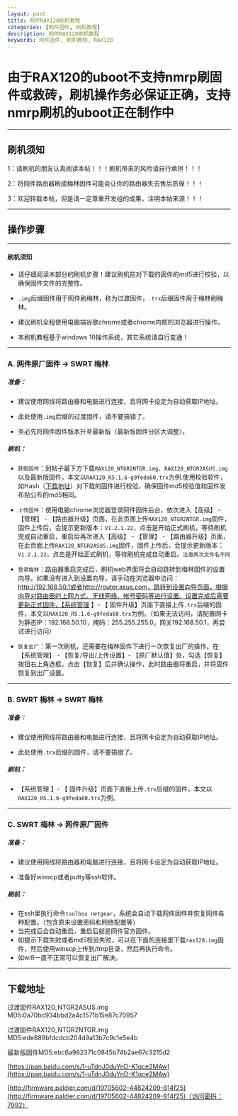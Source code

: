 ```yaml
---
layout: post
title: 网件RAX120刷机教程
categories: [网件固件, 刷机教程]
description: 网件RAX120刷机教程
keywords: 网件固件, 刷机教程, RAX120
---
```



# 由于RAX120的uboot不支持nmrp刷固件或救砖，刷机操作务必保证正确，支持nmrp刷机的uboot正在制作中

------

## 刷机须知

1：请刷机的朋友认真阅读本帖！！！刷机带来的风险请自行承担！！！

2：将网件路由器刷成梅林固件可能会让你的路由器失去售后质保！！！

3：欢迎转载本帖，但是请一定尊重开发组的成果，注明本帖来源！！！ 

------

## 操作步骤

------

#### 刷机须知

* 请仔细阅读本部分的刷机步骤！建议刷机前对下载的固件的md5进行校验，以确保固件文件的完整性。

* `.img`后缀固件用于网件刷梅林，称为过渡固件，`.trx`后缀固件用于梅林刷梅林。

* 建议刷机全程使用电脑端谷歌chrome或者chrome内核的浏览器进行操作。

* 本刷机教程基于windows 10操作系统，其它系统请自行变通！

------

### A. 网件原厂固件 → SWRT 梅林

##### 准备：

* 建议使用网线将路由器和电脑进行连接，且将网卡设定为自动获取IP地址。

* 此处使用`.img`后缀的过度固件，请不要搞错了。

* 务必先将网件固件版本升至最新版（最新版固件分区大调整）。

##### 刷机：

* `获取固件`：到帖子最下方下载`RAX120_NTGR2NTGR.img`、`RAX120_NTGR2ASUS.img`以及最新版固件，本文以`RAX120_R5.1.6-g9feda60.trx`为例.使用校验软件，如Hash（[下载地址](http://keir.net/download/hash.zip)）对下载的固件进行校验，确保固件md5校验值和固件发布贴公布的md5相同。

* `上传固件`：使用电脑chrome浏览器登录网件固件后台，依次进入【高级】 - 【管理】 - 【路由器升级】页面，在此页面上传`RAX120_NTGR2NTGR.img`固件，固件上传后，会提示更新版本：`V1.2.1.22`，点击是开始正式刷机，等待刷机完成自动重启，重启后再次进入【高级】 - 【管理】 - 【路由器升级】页面，在此页面上传`RAX120_NTGR2ASUS.img`固件，固件上传后，会提示更新版本：`V1.2.1.22`，点击是开始正式刷机，等待刷机完成自动重启。`注意两次文件名不同`

* `登录梅林`：路由器重启完成后，刷机web界面将会自动跳转到梅林固件的设置向导。如果没有进入到设置向导，请手动在浏览器中访问：http://192.168.50.1或者http://router.asus.com，跳转到设置向导页面，根据向导对路由器的上网方式、无线网络、帐号密码等进行设置。设置完成后需要更新正式固件，【系统管理 】- 【 固件升级】页面下直接上传`.trx`后缀的固件，本文以`RAX120_R5.1.6-g9feda60.trx`为例。（如果无法访问，请配置网卡为静态IP：192.168.50.10，掩码：255.255.255.0，网关192.168.50.1，再尝试进行访问）

* `恢复出厂`：第一次刷机，还需要在梅林固件下进行一次恢复出厂的操作。在【系统管理】 - 【恢复/导出/上传设置】- 【原厂默认值】处，勾选【恢复】按钮右上角选框，点击【恢复】后并确认操作，此时路由器将重启，并将固件恢复到出厂设置。

------

### B.  SWRT 梅林 → SWRT 梅林

##### 准备：

* 建议使用网线将路由器和电脑进行连接，且将网卡设定为自动获取IP地址。

* 此处使用`.trx`后缀的固件，请不要搞错了。

##### 刷机：

* 【系统管理 】- 【 固件升级】页面下直接上传`.trx`后缀的固件，本文以`RAX120_R5.1.6-g9feda60.trx`为例。

------

### C.  SWRT 梅林 → 网件原厂固件

##### 准备：

* 建议使用网线将路由器和电脑进行连接，且将网卡设定为自动获取IP地址。

* 准备好winscp或者putty等ssh软件。

##### 刷机：

* 在ssh里执行命令`toolbox netgear`，系统会自动下载网件固件并恢复网件各种配置。（包含原来设置密码和网络配置等）
* 当完成后会自动重启，重启后就是网件官方固件。
* 如提示下载失败或者md5校验失败，可以在下面的连接里下载`rax120.img`固件，然后使用winscp上传到/tmp目录，然后再执行命令。
* 如wifi一直不正常可以恢复出厂解决。

------
## 下载地址

过渡固件RAX120_NTGR2ASUS.img MD5:0a70bc934bbd2a4c1571b15e87c70957

过渡固件RAX120_NTGR2NTGR.img MD5:ede889bfdcdcb204d9a13b7c9c1e5e4b

最新版固件MD5:ebc6a982371c0845b74b2ae67c3215d2

[https://pan.baidu.com/s/1-uTdnJ0duYnD-K1qce2MAw](https://pan.baidu.com/s/1-uTdnJ0duYnD-K1qce2MAw)

[http://firmware.paldier.com/d/19705602-44824209-814f25](http://firmware.paldier.com/d/19705602-44824209-814f25)（访问密码：7992）




